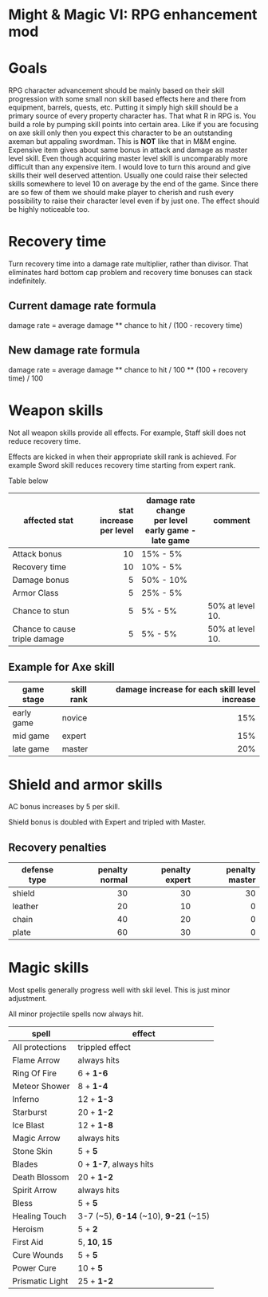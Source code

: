 # Might & Magic VI: RPG enhancement mod

# Goals

RPG character advancement should be mainly based on their skill progression with some small non skill based effects here and there from equipment, barrels, quests, etc. Putting it simply high skill should be a primary source of every property character has. That what R in RPG is. You build a role by pumping skill points into certain area. Like if you are focusing on axe skill only then you expect this character to be an outstanding axeman but appaling swordman. This is **NOT** like that in M&M engine. Expensive item gives about same bonus in attack and damage as master level skill. Even though acquiring master level skill is uncomparably more difficult than any expensive item. I would love to turn this around and give skills their well deserved attention. Usually one could raise their selected skills somewhere to level 10 on average by the end of the game. Since there are so few of them we should make player to cherish and rush every possibility to raise their character level even if by just one. The effect should be highly noticeable too.

# Recovery time

Turn recovery time into a damage rate multiplier, rather than divisor. That eliminates hard bottom cap problem and recovery time bonuses can stack indefinitely.

## Current damage rate formula

damage rate = average damage \** chance to hit / (100 - recovery time)

## New damage rate formula

damage rate = average damage \** chance to hit / 100 \** (100 + recovery time) / 100

# Weapon skills

Not all weapon skills provide all effects. For example, Staff skill does not reduce recovery time.

Effects are kicked in when their appropriate skill rank is achieved. For example Sword skill reduces recovery time starting from expert rank.

Table below 

|affected stat|stat increase<br>per level|damage rate change<br>per level<br>early game - late game|comment|
|----|----:|----|----|
|Attack bonus|10|15% - 5%||
|Recovery time|10|10% - 5%||
|Damage bonus|5|50% - 10%||
|Armor Class|5|25% - 5%||
|Chance to stun|5|5% - 5%|50% at level 10.|
|Chance to cause triple damage|5|5% - 5%|50% at level 10.|

## Example for Axe skill

|game stage|skill rank|damage increase for each skill level increase|
|----|----|----:|
|early game|novice|15%|
|mid game|expert|15%|
|late game|master|20%|

# Shield and armor skills

AC bonus increases by 5 per skill.

Shield bonus is doubled with Expert and tripled with Master.

## Recovery penalties

|defense type|penalty normal|penalty expert|penalty master|
|----|----:|----:|----:|
|shield|30|30|30|
|leather|20|10|0|
|chain|40|20|0|
|plate|60|30|0|

# Magic skills

Most spells generally progress well with skil level. This is just minor adjustment.

All minor projectile spells now always hit.

|spell|effect|
|----|----|
|All protections|trippled effect|
|Flame Arrow|always hits|
|Ring Of Fire|6 + **1-6**|
|Meteor Shower|8 + **1-4**|
|Inferno|12 + **1-3**|
|Starburst|20 + **1-2**|
|Ice Blast|12 + **1-8**|
|Magic Arrow|always hits|
|Stone Skin|5 + **5**|
|Blades|0 + **1-7**, always hits|
|Death Blossom|20 + **1-2**|
|Spirit Arrow|always hits|
|Bless|5 + **5**|
|Healing Touch|3-7 (~5), **6-14** (~10), **9-21** (~15)|
|Heroism|5 + **2**|
|First Aid|5, **10**, **15**|
|Cure Wounds|5 + **5**|
|Power Cure|10 + **5**|
|Prismatic Light|25 + **1-2**|

